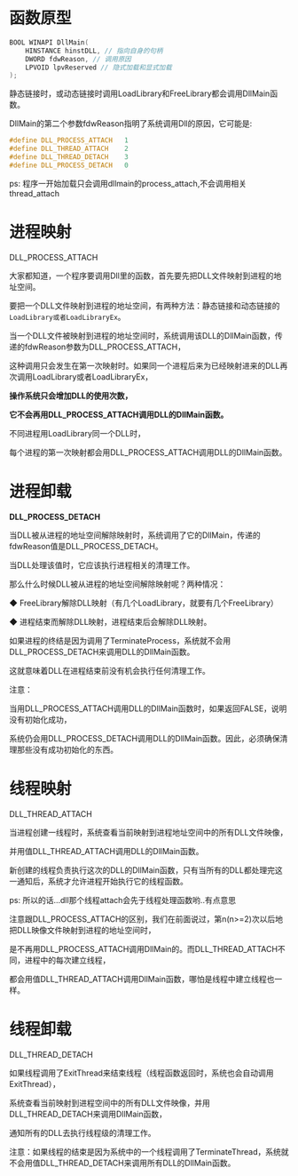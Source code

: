 



# 函数原型

```c
BOOL WINAPI DllMain(
	HINSTANCE hinstDLL, // 指向自身的句柄
	DWORD fdwReason, // 调用原因
	LPVOID lpvReserved // 隐式加载和显式加载
);
```

静态链接时，或动态链接时调用LoadLibrary和FreeLibrary都会调用DllMain函数。

DllMain的第二个参数fdwReason指明了系统调用Dll的原因，它可能是:

```c
#define DLL_PROCESS_ATTACH   1    
#define DLL_THREAD_ATTACH    2    
#define DLL_THREAD_DETACH    3    
#define DLL_PROCESS_DETACH   0
```

ps: 程序一开始加载只会调用dllmain的process_attach,不会调用相关thread_attach

# **进程映射**

DLL_PROCESS_ATTACH

大家都知道，一个程序要调用Dll里的函数，首先要先把DLL文件映射到进程的地址空间。

要把一个DLL文件映射到进程的地址空间，有两种方法：静态链接和动态链接的`LoadLibrary或者LoadLibraryEx`。

当一个DLL文件被映射到进程的地址空间时，系统调用该DLL的DllMain函数，传递的fdwReason参数为DLL_PROCESS_ATTACH，

这种调用只会发生在第一次映射时。如果同一个进程后来为已经映射进来的DLL再次调用LoadLibrary或者LoadLibraryEx，

**操作系统只会增加DLL的使用次数，**

**它不会再用DLL_PROCESS_ATTACH调用DLL的DllMain函数。**

不同进程用LoadLibrary同一个DLL时，

每个进程的第一次映射都会用DLL_PROCESS_ATTACH调用DLL的DllMain函数。

# **进程卸载**

**DLL_PROCESS_DETACH**

当DLL被从进程的地址空间解除映射时，系统调用了它的DllMain，传递的fdwReason值是DLL_PROCESS_DETACH。

当DLL处理该值时，它应该执行进程相关的清理工作。

那么什么时候DLL被从进程的地址空间解除映射呢？两种情况：

◆ FreeLibrary解除DLL映射（有几个LoadLibrary，就要有几个FreeLibrary）

◆ 进程结束而解除DLL映射，进程结束后会解除DLL映射。

如果进程的终结是因为调用了TerminateProcess，系统就不会用DLL_PROCESS_DETACH来调用DLL的DllMain函数。

这就意味着DLL在进程结束前没有机会执行任何清理工作。

注意：

当用DLL_PROCESS_ATTACH调用DLL的DllMain函数时，如果返回FALSE，说明没有初始化成功，

系统仍会用DLL_PROCESS_DETACH调用DLL的DllMain函数。因此，必须确保清理那些没有成功初始化的东西。

# **线程映射**

DLL_THREAD_ATTACH

当进程创建一线程时，系统查看当前映射到进程地址空间中的所有DLL文件映像，

并用值DLL_THREAD_ATTACH调用DLL的DllMain函数。

新创建的线程负责执行这次的DLL的DllMain函数，只有当所有的DLL都处理完这一通知后，系统才允许进程开始执行它的线程函数。

ps: 所以的话…dll那个线程attach会先于线程处理函数哟..有点意思

注意跟DLL_PROCESS_ATTACH的区别，我们在前面说过，第n(n>=2)次以后地把DLL映像文件映射到进程的地址空间时，

是不再用DLL_PROCESS_ATTACH调用DllMain的。而DLL_THREAD_ATTACH不同，进程中的每次建立线程，

都会用值DLL_THREAD_ATTACH调用DllMain函数，哪怕是线程中建立线程也一样。

# **线程卸载**

DLL_THREAD_DETACH

如果线程调用了ExitThread来结束线程（线程函数返回时，系统也会自动调用ExitThread），

系统查看当前映射到进程空间中的所有DLL文件映像，并用DLL_THREAD_DETACH来调用DllMain函数，

通知所有的DLL去执行线程级的清理工作。

注意：如果线程的结束是因为系统中的一个线程调用了TerminateThread，系统就不会用值DLL_THREAD_DETACH来调用所有DLL的DllMain函数。